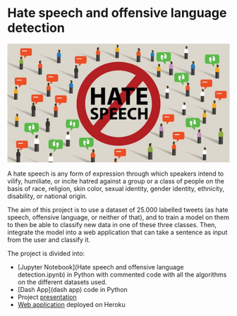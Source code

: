 # Hate speech and offensive language detection

![hate](hate.jpg)

A hate speech is any form of expression through which speakers intend to vilify, humiliate, or incite hatred against a group or a class of people on the basis of race, 
religion, skin color, sexual identity, gender identity, ethnicity, disability, or national origin.


The aim of this project is to use a dataset of 25.000 labelled tweets (as hate speech, offensive language, or neither of that), and to train a model on them to then be 
able to classify new data in one of these three classes. Then, integrate the model into a web application that can take a sentence as input from the user and classify it.


The project is divided into:
- [Jupyter Notebook](Hate speech and offensive language detection.ipynb) in Python with commented code with all the algorithms on the different datasets used.
- [Dash App](dash app) code in Python
- Project [presentation](Presentation.pptx)
- [Web application](https://hate-speech-automatic-detector.herokuapp.com/) deployed on Heroku

